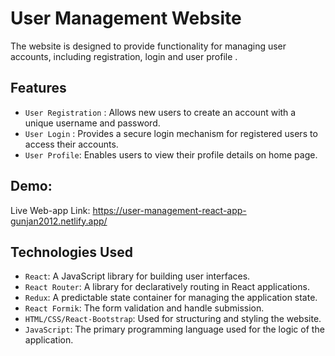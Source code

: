 # User Management Website

The website is designed to provide functionality for managing user accounts, including registration, login and user profile .

## Features

- `User Registration` : Allows new users to create an account with a unique username and password.
- `User Login` : Provides a secure login mechanism for registered users to access their accounts.
- `User Profile`: Enables users to view their profile details on home page.

## Demo:

Live Web-app Link: https://user-management-react-app-gunjan2012.netlify.app/

## Technologies Used

- `React`: A JavaScript library for building user interfaces.
- `React Router`: A library for declaratively routing in React applications.
- `Redux`: A predictable state container for managing the application state.
- `React Formik`: The form validation and handle submission.
- `HTML/CSS/React-Bootstrap`: Used for structuring and styling the website.
- `JavaScript`: The primary programming language used for the logic of the application.
